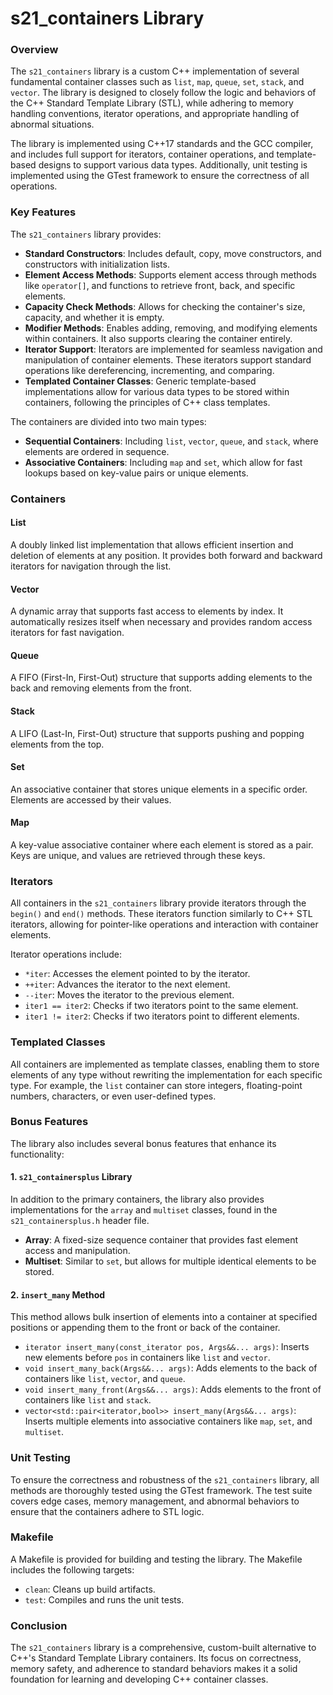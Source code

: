 # s21_containers Library

### Overview

The `s21_containers` library is a custom C++ implementation of several fundamental container classes such as `list`, `map`, `queue`, `set`, `stack`, and `vector`. The library is designed to closely follow the logic and behaviors of the C++ Standard Template Library (STL), while adhering to memory handling conventions, iterator operations, and appropriate handling of abnormal situations. 

The library is implemented using C++17 standards and the GCC compiler, and includes full support for iterators, container operations, and template-based designs to support various data types. Additionally, unit testing is implemented using the GTest framework to ensure the correctness of all operations.

### Key Features

The `s21_containers` library provides:

- **Standard Constructors**: Includes default, copy, move constructors, and constructors with initialization lists.
- **Element Access Methods**: Supports element access through methods like `operator[]`, and functions to retrieve front, back, and specific elements.
- **Capacity Check Methods**: Allows for checking the container's size, capacity, and whether it is empty.
- **Modifier Methods**: Enables adding, removing, and modifying elements within containers. It also supports clearing the container entirely.
- **Iterator Support**: Iterators are implemented for seamless navigation and manipulation of container elements. These iterators support standard operations like dereferencing, incrementing, and comparing.
- **Templated Container Classes**: Generic template-based implementations allow for various data types to be stored within containers, following the principles of C++ class templates.

The containers are divided into two main types:

- **Sequential Containers**: Including `list`, `vector`, `queue`, and `stack`, where elements are ordered in sequence. 
- **Associative Containers**: Including `map` and `set`, which allow for fast lookups based on key-value pairs or unique elements.

### Containers

#### List
A doubly linked list implementation that allows efficient insertion and deletion of elements at any position. It provides both forward and backward iterators for navigation through the list.

#### Vector
A dynamic array that supports fast access to elements by index. It automatically resizes itself when necessary and provides random access iterators for fast navigation.

#### Queue
A FIFO (First-In, First-Out) structure that supports adding elements to the back and removing elements from the front.

#### Stack
A LIFO (Last-In, First-Out) structure that supports pushing and popping elements from the top.

#### Set
An associative container that stores unique elements in a specific order. Elements are accessed by their values.

#### Map
A key-value associative container where each element is stored as a pair. Keys are unique, and values are retrieved through these keys.

### Iterators

All containers in the `s21_containers` library provide iterators through the `begin()` and `end()` methods. These iterators function similarly to C++ STL iterators, allowing for pointer-like operations and interaction with container elements.

Iterator operations include:

- `*iter`: Accesses the element pointed to by the iterator.
- `++iter`: Advances the iterator to the next element.
- `--iter`: Moves the iterator to the previous element.
- `iter1 == iter2`: Checks if two iterators point to the same element.
- `iter1 != iter2`: Checks if two iterators point to different elements.

### Templated Classes

All containers are implemented as template classes, enabling them to store elements of any type without rewriting the implementation for each specific type. For example, the `list` container can store integers, floating-point numbers, characters, or even user-defined types.

### Bonus Features

The library also includes several bonus features that enhance its functionality:

#### 1. `s21_containersplus` Library

In addition to the primary containers, the library also provides implementations for the `array` and `multiset` classes, found in the `s21_containersplus.h` header file.

- **Array**: A fixed-size sequence container that provides fast element access and manipulation.
- **Multiset**: Similar to `set`, but allows for multiple identical elements to be stored.

#### 2. `insert_many` Method

This method allows bulk insertion of elements into a container at specified positions or appending them to the front or back of the container.

- `iterator insert_many(const_iterator pos, Args&&... args)`: Inserts new elements before `pos` in containers like `list` and `vector`.
- `void insert_many_back(Args&&... args)`: Adds elements to the back of containers like `list`, `vector`, and `queue`.
- `void insert_many_front(Args&&... args)`: Adds elements to the front of containers like `list` and `stack`.
- `vector<std::pair<iterator,bool>> insert_many(Args&&... args)`: Inserts multiple elements into associative containers like `map`, `set`, and `multiset`.

### Unit Testing

To ensure the correctness and robustness of the `s21_containers` library, all methods are thoroughly tested using the GTest framework. The test suite covers edge cases, memory management, and abnormal behaviors to ensure that the containers adhere to STL logic.

### Makefile

A Makefile is provided for building and testing the library. The Makefile includes the following targets:

- `clean`: Cleans up build artifacts.
- `test`: Compiles and runs the unit tests.

### Conclusion

The `s21_containers` library is a comprehensive, custom-built alternative to C++'s Standard Template Library containers. Its focus on correctness, memory safety, and adherence to standard behaviors makes it a solid foundation for learning and developing C++ container classes.

